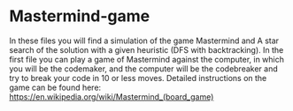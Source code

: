 # Mastermind-game

In these files you will find a simulation of the game Mastermind and A star search of the solution with a given heuristic (DFS with backtracking).
In the first file you can play a game of Mastermind against the computer, in which you will be the codemaker, and the computer will be the codebreaker and try to break your code in 10 or less moves. Detailed instructions on the game can be found here: https://en.wikipedia.org/wiki/Mastermind_(board_game)
